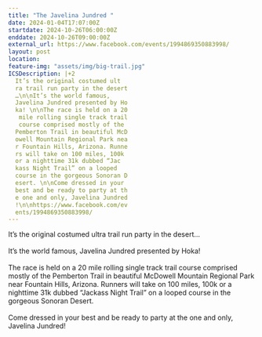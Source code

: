 ```yaml
---
title: "The Javelina Jundred "
date: 2024-01-04T17:07:00Z
startdate: 2024-10-26T06:00:00Z
enddate: 2024-10-26T09:00:00Z
external_url: https://www.facebook.com/events/1994869350883998/
layout: post
location: 
feature-img: "assets/img/big-trail.jpg"
ICSDescription: |+2
  It’s the original costumed ult  ra trail run party in the desert  …\n\nIt’s the world famous,   Javelina Jundred presented by Ho  ka! \n\nThe race is held on a 20   mile rolling single track trail   course comprised mostly of the   Pemberton Trail in beautiful McD  owell Mountain Regional Park nea  r Fountain Hills, Arizona. Runne  rs will take on 100 miles, 100k   or a nighttime 31k dubbed “Jac  kass Night Trail” on a looped   course in the gorgeous Sonoran D  esert. \n\nCome dressed in your   best and be ready to party at th  e one and only, Javelina Jundred  !\n\nhttps://www.facebook.com/ev  ents/1994869350883998/
---
```


It’s the original costumed ultra trail run party in the desert…<br>
  <br>
  It’s the world famous, Javelina Jundred presented by Hoka! <br>
  <br>
  The race is held on a 20 mile rolling single track trail course comprised mostly of the Pemberton Trail in beautiful McDowell Mountain Regional Park near Fountain Hills, Arizona. Runners will take on 100 miles, 100k or a nighttime 31k dubbed “Jackass Night Trail” on a looped course in the gorgeous Sonoran Desert. <br>
  <br>
  Come dressed in your best and be ready to party at the one and only, Javelina Jundred!<br>
  <br>
  
